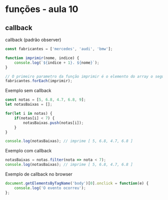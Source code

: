 # funções - aula 10
## callback

callback (padrão observer)

```javascript
const fabricantes = ['mercedes', 'audi', 'bmw'];

function imprimir(nome, indice) {
    console.log(`${indice + 1}. ${nome}`);
}

// O primeiro parametro da função imprimir é o elemento do array o segundo o indice
fabricantes.forEach(imprimir);
```

Exemplo sem callback

```javascript
const notas = [5, 6.8, 4.7, 6.8, 9];
let notasBaixas = [];

for(let i in notas) {
    if(notas[i] < 7) {
        notasBaixas.push(notas[i]);
    }
}

console.log(notasBaixas); // imprime [ 5, 6.8, 4.7, 6.8 ]
```

Exemplo com callback

```javascript
notasBaixas = notas.filter(nota => nota < 7);
console.log(notasBaixas); // imprime [ 5, 6.8, 4.7, 6.8 ]
```

Exemplo de callback no browser

```javascript
document.getElementsByTagName('body')[0].onclick = function(e) {
    console.log('O evento ocorreu');
};
```